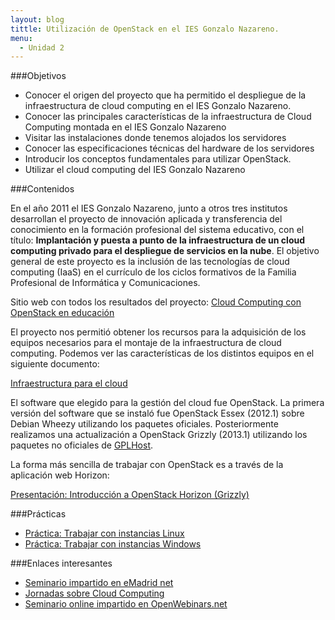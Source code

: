 ```yaml
---
layout: blog
tittle: Utilización de OpenStack en el IES Gonzalo Nazareno. 
menu:
  - Unidad 2
---
```


###Objetivos

* Conocer el origen del proyecto que ha permitido el despliegue de la infraestructura de cloud computing en el IES Gonzalo Nazareno.
* Conocer las principales características de la infraestructura de Cloud Computing montada en el IES Gonzalo Nazareno
* Visitar las instalaciones donde tenemos alojados los servidores
* Conocer las especificaciones técnicas del hardware de los servidores
* Introducir los conceptos fundamentales para utilizar OpenStack.
* Utilizar el cloud computing del IES Gonzalo Nazareno

###Contenidos

En el año 2011 el IES Gonzalo Nazareno, junto a otros tres institutos desarrollan el proyecto de innovación aplicada y transferencia del conocimiento en la formación profesional del sistema educativo, con el título: **Implantación y puesta a punto de la infraestructura de un cloud computing privado para el despliegue de servicios en la nube**.
El objetivo general de este proyecto es la inclusión de las tecnologías de cloud computing (IaaS) en el currículo de los ciclos formativos de la Familia Profesional de Informática y Comunicaciones. 

Sitio web con todos los resultados del proyecto:
[Cloud Computing con OpenStack en educación](http://www.gonzalonazareno.org/cloud/)

El proyecto nos permitió obtener los recursos para la adquisición de los equipos necesarios para el montaje de la infraestructura de cloud computing.
Podemos ver las características de los distintos equipos en el siguiente documento:

[Infraestructura para el cloud](http://www.gonzalonazareno.org/cloud/material/infraestructura.pdf)

El software que elegido para la gestión del cloud fue OpenStack. La primera
versión del software que se instaló fue OpenStack Essex (2012.1) sobre Debian
Wheezy utilizando los paquetes oficiales. Posteriormente realizamos una
actualización a OpenStack Grizzly (2013.1) utilizando los paquetes no oficiales
de [GPLHost](http://www.gplhost.com/software-openstack.html).

La forma más sencilla de trabajar con OpenStack es a través de la aplicación web
Horizon:

[Presentación: Introducción a OpenStack Horizon (Grizzly)](presentacion)

###Prácticas

* [Práctica: Trabajar con instancias Linux](practica_linux)
* [Práctica: Trabajar con instancias Windows](practica_windows)

###Enlaces interesantes

* [Seminario impartido en eMadrid net](http://www.emadridnet.org/seminario-emadrid-aprender-software-libre-experiencias-todos-niveles/cloud-privado-iaas-fines-educativos-software-libre)
* [Jornadas sobre Cloud Computing](http://www.josedomingo.org/web/course/view.php?id=70)
* [Seminario online impartido en OpenWebinars.net](http://openwebinars.net/openwebinar-por-que-openstack-software-libre-para-la-nube/)
